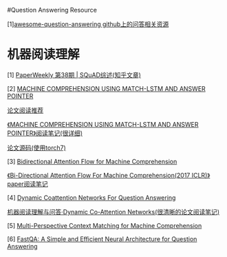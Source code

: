 #Question Answering Resource

[1][awesome-question-answering github上的问答相关资源](https://github.com/dapurv5/awesome-question-answering) 

# 机器阅读理解
[1] [PaperWeekly 第38期 | SQuAD综述(知乎文章)](https://zhuanlan.zhihu.com/p/27015318)

[2] [MACHINE COMPREHENSION USING MATCH-LSTM AND ANSWER POINTER](https://arxiv.org/pdf/1608.07905.pdf)
 
 [论文阅读推荐](https://zhuanlan.zhihu.com/p/22577648?refer=paperweekly)
 
[《MACHINE COMPREHENSION USING MATCH-LSTM AND ANSWER POINTER》阅读笔记(很详细)](https://zhuanlan.zhihu.com/p/23459263)

[论文源码(使用torch7)](https://github.com/shuohangwang/SeqMatchSeq)

[3] [Bidirectional Attention Flow for Machine Comprehension](https://arxiv.org/pdf/1611.01603.pdf) 

[《Bi-Directional Attention Flow For Machine Comprehension(2017 ICLR)》paper阅读笔记](https://zhuanlan.zhihu.com/p/35260231)

[4] [Dynamic Coattention Networks For Question Answering](https://arxiv.org/pdf/1611.01604v1.pdf)

[机器阅读理解与问答·Dynamic Co-Attention Networks(很清晰的论文阅读笔记)](https://www.zhihu.com/search?type=content&q=Dynamic%20Coattention%20Networks%20For%20Question%20Answering)

[5] [Multi-Perspective Context Matching for Machine Comprehension](https://arxiv.org/pdf/1612.04211.pdf)

[6] [FastQA: A Simple and Efficient Neural Architecture for Question Answering](https://arxiv.org/pdf/1703.04816v1.pdf)
